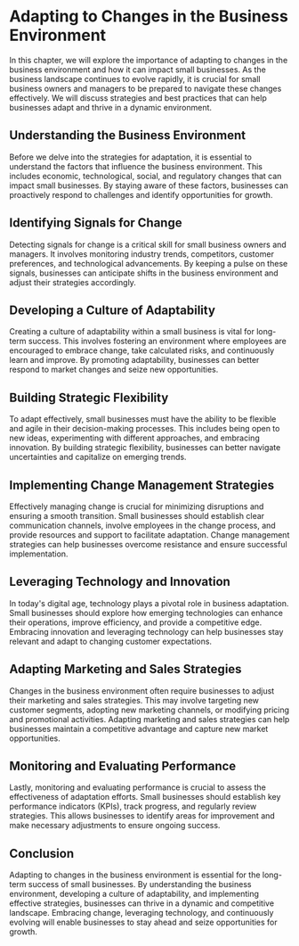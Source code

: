 # Adapting to Changes in the Business Environment

In this chapter, we will explore the importance of adapting to changes in the business environment and how it can impact small businesses. As the business landscape continues to evolve rapidly, it is crucial for small business owners and managers to be prepared to navigate these changes effectively. We will discuss strategies and best practices that can help businesses adapt and thrive in a dynamic environment.

## Understanding the Business Environment

Before we delve into the strategies for adaptation, it is essential to understand the factors that influence the business environment. This includes economic, technological, social, and regulatory changes that can impact small businesses. By staying aware of these factors, businesses can proactively respond to challenges and identify opportunities for growth.

## Identifying Signals for Change

Detecting signals for change is a critical skill for small business owners and managers. It involves monitoring industry trends, competitors, customer preferences, and technological advancements. By keeping a pulse on these signals, businesses can anticipate shifts in the business environment and adjust their strategies accordingly.

## Developing a Culture of Adaptability

Creating a culture of adaptability within a small business is vital for long-term success. This involves fostering an environment where employees are encouraged to embrace change, take calculated risks, and continuously learn and improve. By promoting adaptability, businesses can better respond to market changes and seize new opportunities.

## Building Strategic Flexibility

To adapt effectively, small businesses must have the ability to be flexible and agile in their decision-making processes. This includes being open to new ideas, experimenting with different approaches, and embracing innovation. By building strategic flexibility, businesses can better navigate uncertainties and capitalize on emerging trends.

## Implementing Change Management Strategies

Effectively managing change is crucial for minimizing disruptions and ensuring a smooth transition. Small businesses should establish clear communication channels, involve employees in the change process, and provide resources and support to facilitate adaptation. Change management strategies can help businesses overcome resistance and ensure successful implementation.

## Leveraging Technology and Innovation

In today's digital age, technology plays a pivotal role in business adaptation. Small businesses should explore how emerging technologies can enhance their operations, improve efficiency, and provide a competitive edge. Embracing innovation and leveraging technology can help businesses stay relevant and adapt to changing customer expectations.

## Adapting Marketing and Sales Strategies

Changes in the business environment often require businesses to adjust their marketing and sales strategies. This may involve targeting new customer segments, adopting new marketing channels, or modifying pricing and promotional activities. Adapting marketing and sales strategies can help businesses maintain a competitive advantage and capture new market opportunities.

## Monitoring and Evaluating Performance

Lastly, monitoring and evaluating performance is crucial to assess the effectiveness of adaptation efforts. Small businesses should establish key performance indicators (KPIs), track progress, and regularly review strategies. This allows businesses to identify areas for improvement and make necessary adjustments to ensure ongoing success.

## Conclusion

Adapting to changes in the business environment is essential for the long-term success of small businesses. By understanding the business environment, developing a culture of adaptability, and implementing effective strategies, businesses can thrive in a dynamic and competitive landscape. Embracing change, leveraging technology, and continuously evolving will enable businesses to stay ahead and seize opportunities for growth.

